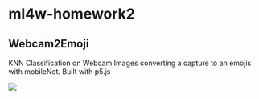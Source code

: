 # ml4w-homework2

## Webcam2Emoji
KNN Classification on Webcam Images converting a capture to an emojis with mobileNet. Built with p5.js


![](demo.gif)
